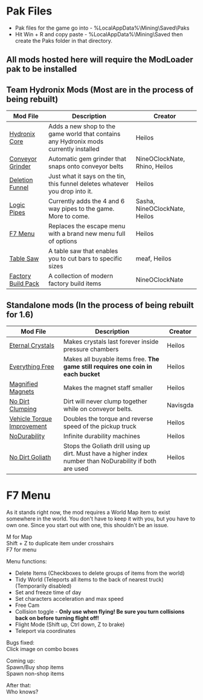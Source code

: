 # Pak Files
 - Pak files for the game go into - %LocalAppData%\Mining\Saved\Paks
 - Hit Win + R and copy paste - %LocalAppData%\Mining\Saved then create the Paks folder in that directory.

## All mods hosted here will require the ModLoader pak to be installed

## Team Hydronix Mods (Most are in the process of being rebuilt)

| Mod File  | Description | Creator |
| ------------- | ------------- | ------------- |
| [Hydronix Core](https://github.com/kaiheilos/Hydro/raw/master/Pak%20Mods/000-Core-Hydronix_P.pak)  | Adds a new shop to the game world that contains any Hydronix mods currently installed | Heilos |
| [Conveyor Grinder](https://github.com/kaiheilos/Hydro/raw/master/Pak%20Mods/000-Core-ConveyorGrinder_P.pak)  | Automatic gem grinder that snaps onto conveyor belts | NineOClockNate, Rhino, Heilos |
| [Deletion Funnel](https://github.com/kaiheilos/Hydro/raw/master/Pak%20Mods/000-Core-DeletionFunnel_P.pak) | Just what it says on the tin, this funnel deletes whatever you drop into it. | Heilos |
| [Logic Pipes](https://github.com/kaiheilos/Hydro/raw/master/Pak%20Mods/000-Core-LogicPipes_P.pak) | Currently adds the 4 and 6 way pipes to the game. More to come. | Sasha, NineOClockNate, Heilos |
| [F7 Menu](https://github.com/kaiheilos/Hydro/raw/master/Pak%20Mods/000-Core-F7Menu_P.pak)  | Replaces the escape menu with a brand new menu full of options | Heilos |
| [Table Saw](https://github.com/kaiheilos/Hydro/raw/master/Pak%20Mods/000-Core-TableSaw_P.pak)  | A table saw that enables you to cut bars to specific sizes | meaf, Heilos |
| [Factory Build Pack](https://github.com/Team-Hydronix/Releases/blob/master/Pak%20Mods/000-Core-FactoryBuildPack_P.pak)  | A collection of modern factory build items | NineOClockNate |

## Standalone mods (In the process of being rebuilt for 1.6)

| Mod File  | Description | Creator |
| ------------- | ------------- | ------------- |
| [Eternal Crystals](https://github.com/kaiheilos/Hydro/raw/master/Pak%20Mods/000-EternalCrystals_P.pak)  | Makes crystals last forever inside pressure chambers | Heilos |
| [Everything Free](https://github.com/kaiheilos/Hydro/raw/master/Pak%20Mods/000-EverythingFree_P.pak)  | Makes all buyable items free.  **The game still requires one coin in each bucket** | Heilos |
| [Magnified Magnets](https://github.com/kaiheilos/Hydro/raw/master/Pak%20Mods/000-MagnifiedMagnets_P.pak)  | Makes the magnet staff smaller | Heilos |
| [No Dirt Clumping](https://github.com/kaiheilos/Hydro/raw/master/Pak%20Mods/000-NoDirtClumping_P.pak) | Dirt will never clump together while on conveyor belts. | Navisgda |
| [Vehicle Torque Improvement](https://github.com/kaiheilos/Hydro/raw/master/Pak%20Mods/000-DoubleVehicleTorque_P.pak)  | Doubles the torque and reverse speed of the pickup truck | Heilos|
| [NoDurability](https://github.com/kaiheilos/Hydro/raw/master/Pak%20Mods/001-NoDurability_P.pak)  | Infinite durability machines  | Heilos |
| [No Dirt Goliath](https://github.com/kaiheilos/Hydro/raw/master/Pak%20Mods/002-NoDirtGoliath_P.pak)  | Stops the Goliath drill using up dirt. Must have a higher index number than NoDurability if both are used | Heilos |

# F7 Menu  
As it stands right now, the mod requires a World Map item to exist somewhere in the world.  You don't have to keep it with you, but you have to own one.  Since you start out with one, this shouldn't be an issue.  
  
M for Map  
Shift + Z to duplicate item under crosshairs  
F7 for menu  
  
Menu functions:
 - Delete Items (Checkboxes to delete groups of items from the world)
 - Tidy World (Teleports all items to the back of nearest truck) (Temporarily disabled)
 - Set and freeze time of day
 - Set characters acceleration and max speed
 - Free Cam
 - Collision toggle - **Only use when flying!  Be sure you turn collisions back on before turning flight off!**
 - Flight Mode (Shift up, Ctrl down, Z to brake)
 - Teleport via coordinates

Bugs fixed:  
Click image on combo boxes

Coming up:  
Spawn/Buy shop items  
Spawn non-shop items

After that:  
Who knows?
